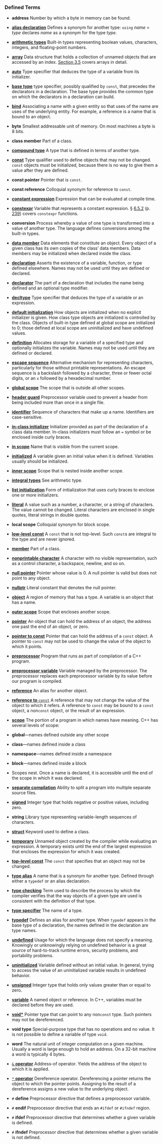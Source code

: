 <h3 id="filepos611642">Defined Terms</h3><ul><li><p><strong>address</strong> Number by which a byte in memory can be found.</p></li><li><p><a href="025-2.5._dealing_with_types.html#filepos538618" id="filepos611960"><strong>alias declaration</strong></a> Defines a synonym for another type: <code>using</code>
<em>name</em> = <em>type</em> declares <em>name</em> as a synonym for the type <em>type</em>.</p></li><li><p><a href="021-2.1._primitive_builtin_types.html#filepos288306" id="filepos612338"><strong>arithmetic types</strong></a> Built-in types representing boolean values, characters, integers, and floating-point numbers.</p></li><li><p><a href="021-2.1._primitive_builtin_types.html#filepos332535" id="filepos612610"><strong>array</strong></a> Data structure that holds a collection of unnamed objects that are accessed by an index. <a href="034-3.5._arrays.html#filepos853883">Section 3.5</a> covers arrays in detail.</p></li><li><p><a href="025-2.5._dealing_with_types.html#filepos545603" id="filepos612931"><strong>auto</strong></a> Type specifier that deduces the type of a variable from its initializer.</p></li><li><p><a href="023-2.3._compound_types.html#filepos395618" id="filepos613170"><strong>base type</strong></a> type specifier, possibly qualified by <code>const</code>, that precedes the declarators in a declaration. The base type provides the common type on which the declarators in a declaration can build.</p></li><li><p><a href="023-2.3._compound_types.html#filepos398552" id="filepos613589"><strong>bind</strong></a> Associating a name with a given entity so that uses of the name are uses of the underlying entity. For example, a reference is a name that is bound to an object.</p></li><li><p><strong>byte</strong> Smallest addressable unit of memory. On most machines a byte is 8 bits.</p></li><li><p><strong>class member</strong> Part of a class.</p></li><li><p><a href="023-2.3._compound_types.html#filepos395006" id="filepos614272"><strong>compound type</strong></a> A type that is defined in terms of another type.</p></li><li><p><a href="024-2.4._const_qualifier.html#filepos463173" id="filepos614496"><strong>const</strong></a> Type qualifier used to define objects that may not be changed. <code>const</code> objects must be initialized, because there is no way to give them a value after they are defined.</p></li><li><p><strong>const pointer</strong> Pointer that is <code>const</code>.</p></li><li><p><strong>const reference</strong> Colloquial synonym for reference to <code>const</code>.</p></li><li><p><a href="024-2.4._const_qualifier.html#filepos520769" id="filepos615363"><strong>constant expression</strong></a> Expression that can be evaluated at compile time.</p></li><li><p><a href="024-2.4._const_qualifier.html#filepos524406" id="filepos615594"><strong>constexpr</strong></a> Variable that represents a constant expression. § <a href="067-6.5._features_for_specialized_uses.html#filepos1645920">6.5.2</a> (p. <a href="067-6.5._features_for_specialized_uses.html#filepos1645920">239</a>) covers <code>constexpr</code> functions.</p></li><li><p><strong>conversion</strong> Process whereby a value of one type is transformed into a value of another type. The language defines conversions among the built-in types.</p></li><li><p><a href="026-2.6._defining_our_own_data_structures.html#filepos582406" id="filepos616257"><strong>data member</strong></a> Data elements that constitute an object. Every object of a given class has its own copies of the class’ data members. Data members may be initialized when declared inside the class.</p></li><li><p><a href="022-2.2._variables.html#filepos371408" id="filepos616618"><strong>declaration</strong></a> Asserts the existence of a variable, function, or type defined elsewhere. Names may not be used until they are defined or declared.</p></li><li><p><a id="filepos616923"></a><a href="023-2.3._compound_types.html#filepos395711" id="filepos616931"><strong>declarator</strong></a> The part of a declaration that includes the name being defined and an optional type modifier.</p></li><li><p><a href="025-2.5._dealing_with_types.html#filepos563522" id="filepos617197"><strong>decltype</strong></a> Type specifier that deduces the type of a variable or an expression.</p></li><li><p><a href="022-2.2._variables.html#filepos363102" id="filepos617436"><strong>default initialization</strong></a> How objects are initialized when no explicit initializer is given. How class type objects are initialized is controlled by the class. Objects of built-in type defined at global scope are initialized to 0; those defined at local scope are uninitialized and have undefined values.</p></li><li><p><a href="022-2.2._variables.html#filepos371606" id="filepos617899"><strong>definition</strong></a> Allocates storage for a variable of a specified type and optionally initializes the variable. Names may not be used until they are defined or declared.</p></li><li><p><a href="021-2.1._primitive_builtin_types.html#filepos334876" id="filepos618223"><strong>escape sequence</strong></a> Alternative mechanism for representing characters, particularly for those without printable representations. An escape sequence is a backslash followed by a character, three or fewer octal digits, or an <code>x</code> followed by a hexadecimal number.</p></li><li><p><a href="022-2.2._variables.html#filepos386326" id="filepos618702"><strong>global scope</strong></a> The scope that is outside all other scopes.</p></li><li><p><a href="026-2.6._defining_our_own_data_structures.html#filepos605213" id="filepos618920"><strong>header guard</strong></a> Preprocessor variable used to prevent a header from being included more than once in a single file.</p></li><li><p><a href="022-2.2._variables.html#filepos377773" id="filepos619194"><strong>identifier</strong></a> Sequence of characters that make up a name. Identifiers are case-sensitive.</p></li><li><p><a href="026-2.6._defining_our_own_data_structures.html#filepos583741" id="filepos619442"><strong>in-class initializer</strong></a> Initializer provided as part of the declaration of a class data member. In-class initializers must follow an <code>=</code> symbol or be enclosed inside curly braces.</p></li><li><p><a href="022-2.2._variables.html#filepos392091" id="filepos619841"><strong>in scope</strong></a> Name that is visible from the current scope.</p></li><li><p><a href="022-2.2._variables.html#filepos356298" id="filepos620056"><strong>initialized</strong></a> A variable given an initial value when it is defined. Variables usually should be initialized.</p></li><li><p><a href="022-2.2._variables.html#filepos388224" id="filepos620324"><strong>inner scope</strong></a> Scope that is nested inside another scope.</p></li><li><p><a href="021-2.1._primitive_builtin_types.html#filepos289128" id="filepos620540"><strong>integral types</strong></a> See arithmetic type.</p></li><li><p><a href="022-2.2._variables.html#filepos360286" id="filepos620737"><strong>list initialization</strong></a> Form of initialization that uses curly braces to enclose one or more initializers.</p></li><li><p><a href="021-2.1._primitive_builtin_types.html#filepos326932" id="filepos621001"><strong>literal</strong></a> A value such as a number, a character, or a string of characters. The value cannot be changed. Literal characters are enclosed in single quotes, literal strings in double quotes.</p></li><li><p><strong>local scope</strong> Colloquial synonym for block scope.</p></li><li><p><a href="024-2.4._const_qualifier.html#filepos505221" id="filepos621521"><strong>low-level const</strong></a> A <code>const</code> that is not top-level. Such <code>const</code>s are integral to the type and are never ignored.</p></li><li><p><a href="026-2.6._defining_our_own_data_structures.html#filepos582304" id="filepos621915"><strong>member</strong></a> Part of a class.</p></li><li><p><a href="021-2.1._primitive_builtin_types.html#filepos334603" id="filepos622100"><strong>nonprintable character</strong></a> A character with no visible representation, such as a control character, a backspace, newline, and so on.</p></li><li><p><a href="023-2.3._compound_types.html#filepos424173" id="filepos622390"><strong>null pointer</strong></a> Pointer whose value is 0. A null pointer is valid but does not point to any object.</p></li><li><p><a href="023-2.3._compound_types.html#filepos425892" id="filepos622648"><strong>nullptr</strong></a> Literal constant that denotes the null pointer.</p></li><li><p><a href="022-2.2._variables.html#filepos355079" id="filepos622865"><strong>object</strong></a> A region of memory that has a type. A variable is an object that has a name.</p></li><li><p><a href="022-2.2._variables.html#filepos388326" id="filepos623110"><strong>outer scope</strong></a> Scope that encloses another scope.</p></li><li><p><a href="023-2.3._compound_types.html#filepos409586" id="filepos623318"><strong>pointer</strong></a> An object that can hold the address of an object, the address one past the end of an object, or zero.</p></li><li><p><a href="024-2.4._const_qualifier.html#filepos492522" id="filepos623589"><strong>pointer to const</strong></a> Pointer that can hold the address of a <code>const</code> object. A pointer to <code>const</code> may not be used to change the value of the object to which it points.</p></li><li><p><a href="026-2.6._defining_our_own_data_structures.html#filepos604512" id="filepos624035"><strong>preprocessor</strong></a> Program that runs as part of compilation of a C++ program.</p></li><li><p><a href="023-2.3._compound_types.html#filepos426588" id="filepos624268"><strong>preprocessor variable</strong></a> Variable managed by the preprocessor. The preprocessor replaces each preprocessor variable by its value before our program is compiled.</p></li><li><p><a href="023-2.3._compound_types.html#filepos397128" id="filepos624587"><strong>reference</strong></a> An alias for another object.</p></li><li><p><a id="filepos624787"></a><a href="024-2.4._const_qualifier.html#filepos477231" id="filepos624795"><strong>reference to</strong>
<code>const</code></a> A reference that may not change the value of the object to which it refers. A reference to <code>const</code> may be bound to a <code>const</code> object, a non<code>const</code> object, or the result of an expression.</p></li><li><p><a href="022-2.2._variables.html#filepos383477" id="filepos625473"><strong>scope</strong></a> The portion of a program in which names have meaning. C++ has several levels of scope:</p></li><li><p><strong>global</strong>—names defined outside any other scope</p></li><li><p><strong>class</strong>—names defined inside a class</p></li><li><p><strong>namespace</strong>—names defined inside a namespace</p></li><li><p><strong>block</strong>—names defined inside a block</p></li><li><p>Scopes nest. Once a name is declared, it is accessible until the end of the scope in which it was declared.</p></li><li><p><a href="022-2.2._variables.html#filepos368630" id="filepos626576"><strong>separate compilation</strong></a> Ability to split a program into multiple separate source files.</p></li><li><p><a href="021-2.1._primitive_builtin_types.html#filepos297046" id="filepos626822"><strong>signed</strong></a> Integer type that holds negative or positive values, including zero.</p></li><li><p><strong>string</strong> Library type representing variable-length sequences of characters.</p></li><li><p><a href="026-2.6._defining_our_own_data_structures.html#filepos580149" id="filepos627257"><strong>struct</strong></a> Keyword used to define a class.</p></li><li><p><a href="024-2.4._const_qualifier.html#filepos486375" id="filepos627457"><strong>temporary</strong></a> Unnamed object created by the compiler while evaluating an expression. A temporary exists until the end of the largest expression that encloses the expression for which it was created.</p></li><li><p><a href="024-2.4._const_qualifier.html#filepos504706" id="filepos627813"><strong>top-level const</strong></a> The <code>const</code> that specifies that an object may not be changed.</p></li><li><p><a href="025-2.5._dealing_with_types.html#filepos536265" id="filepos628113"><strong>type alias</strong></a> A name that is a synonym for another type. Defined through either a <code>typedef</code> or an alias declaration.</p></li><li><p><a href="022-2.2._variables.html#filepos376660" id="filepos628449"><strong>type checking</strong></a> Term used to describe the process by which the compiler verifies that the way objects of a given type are used is consistent with the definition of that type.</p></li><li><p><a href="022-2.2._variables.html#filepos350944" id="filepos628783"><strong>type specifier</strong></a> The name of a type.</p></li><li><p><a href="025-2.5._dealing_with_types.html#filepos536684" id="filepos628979"><strong>typedef</strong></a> Defines an alias for another type. When <code>typedef</code> appears in the base type of a declaration, the names defined in the declaration are type names.</p></li><li><p><a href="021-2.1._primitive_builtin_types.html#filepos310269" id="filepos629355"><strong>undefined</strong></a> Usage for which the language does not specify a meaning. Knowingly or unknowingly relying on undefined behavior is a great source of hard-to-track runtime errors, security problems, and portability problems.</p></li><li><p><a href="022-2.2._variables.html#filepos363781" id="filepos629734"><strong>uninitialized</strong></a> Variable defined without an initial value. In general, trying to access the value of an uninitialized variable results in undefined behavior.</p></li><li><p><a href="021-2.1._primitive_builtin_types.html#filepos297117" id="filepos630051"><strong>unsigned</strong></a> Integer type that holds only values greater than or equal to zero.</p></li><li><p><a href="022-2.2._variables.html#filepos350207" id="filepos630288"><strong>variable</strong></a> A named object or reference. In C++, variables must be declared before they are used.</p></li><li><p><a href="023-2.3._compound_types.html#filepos439589" id="filepos630544"><strong>void*</strong></a> Pointer type that can point to any non<code>const</code> type. Such pointers may not be dereferenced.</p></li><li><p><strong>void type</strong> Special-purpose type that has no operations and no value. It is not possible to define a variable of type <code>void</code>.</p></li><li><p><strong>word</strong> The natural unit of integer computation on a given machine. Usually a word is large enough to hold an address. On a 32-bit machine a word is typically 4 bytes.</p></li><li><p><a href="023-2.3._compound_types.html#filepos412549" id="filepos631461"><code>&amp;</code>
<strong>operator</strong></a> Address-of operator. Yields the address of the object to which it is applied.</p></li><li><p><a href="023-2.3._compound_types.html#filepos418230" id="filepos631844"><code>*</code>
<strong>operator</strong></a> Dereference operator. Dereferencing a pointer returns the object to which the pointer points. Assigning to the result of a dereference assigns a new value to the underlying object.</p></li><li><p><code>#</code>
<strong>define</strong> Preprocessor directive that defines a preprocessor variable.</p></li><li><p><code>#</code>
<strong>endif</strong> Preprocessor directive that ends an <code>#ifdef</code> or <code>#ifndef</code> region.</p></li><li><p><code>#</code>
<strong>ifdef</strong> Preprocessor directive that determines whether a given variable is defined.</p></li><li><p><code>#</code>
<strong>ifndef</strong> Preprocessor directive that determines whether a given variable is not defined.</p></li>
 
</ul>
